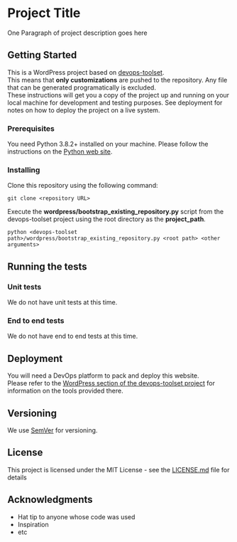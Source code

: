 # Project Title

One Paragraph of project description goes here

## Getting Started

This is a WordPress project based on [devops-toolset](https://github.com/aheadlabs/devops-toolset/).  
This means that **only customizations** are pushed to the repository. Any file that can be generated programatically is
excluded.  
These instructions will get you a copy of the project up and running on your local machine for development and testing purposes. See deployment for notes on how to deploy the project on a live system.

### Prerequisites

You need Python 3.8.2+ installed on your machine. Please follow the instructions on the [Python web site](https://www.python.org/downloads/).

### Installing

Clone this repository using the following command:

```
git clone <repository URL>
```

Execute the **wordpress/bootstrap_existing_repository.py** script from the devops-toolset project using the root directory as the **project_path**. 

```
python <devops-toolset path>/wordpress/bootstrap_existing_repository.py <root path> <other arguments>
```


## Running the tests

### Unit tests

We do not have unit tests at this time.

### End to end tests

We do not have end to end tests at this time.

## Deployment

You will need a DevOps platform to pack and deploy this website.  
Please refer to the [WordPress section of the devops-toolset project](https://github.com/aheadlabs/devops-toolset/#wordpress-tools) for information on the tools provided there.

## Versioning

We use [SemVer](http://semver.org/) for versioning. 

## License

This project is licensed under the MIT License - see the [LICENSE.md](LICENSE.md) file for details

## Acknowledgments

* Hat tip to anyone whose code was used
* Inspiration
* etc

